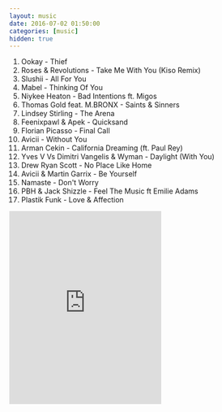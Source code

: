 ```yaml
---
layout: music
date: 2016-07-02 01:50:00
categories: [music]
hidden: true
---
```


1. Ookay - Thief
2. Roses & Revolutions - Take Me With You (Kiso Remix)
3. Slushii - All For You
4. Mabel - Thinking Of You
5. Niykee Heaton - Bad Intentions ft. Migos
6. Thomas Gold feat. M.BRONX - Saints & Sinners
7. Lindsey Stirling - The Arena
8. Feenixpawl & Apek - Quicksand
9. Florian Picasso - Final Call
10. Avicii - Without You
11. Arman Cekin - California Dreaming (ft. Paul Rey)
12. Yves V Vs Dimitri Vangelis & Wyman - Daylight (With You)
13. Drew Ryan Scott - No Place Like Home
14. Avicii & Martin Garrix - Be Yourself
15. Namaste - Don't Worry
16. PBH & Jack Shizzle - Feel The Music ft Emilie Adams
17. Plastik Funk - Love & Affection

<div class="center">
  <iframe src="https://embed.spotify.com/?uri=spotify%3Aalbum%3A1TgJXcoFJ7BN0NiViN7wtx&theme=white" width="300" height="380" frameborder="0" allowtransparency="true"></iframe>
</div>